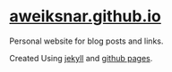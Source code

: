 [aweiksnar.github.io](http://aweiksnar.github.io)
===================

Personal website for blog posts and links.

Created Using [jekyll](http://jekyllrb.com/) and [github pages](http://pages.github.com/).
